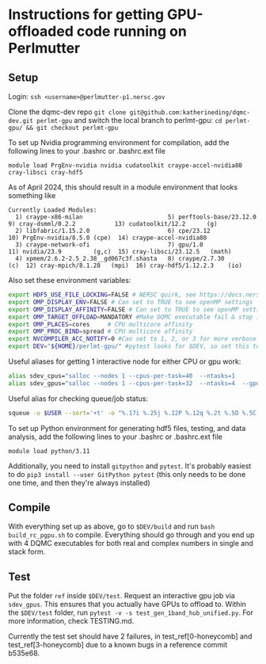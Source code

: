 # Instructions for getting GPU-offloaded code running on Perlmutter

## Setup

Login: `ssh <username>@perlmutter-p1.nersc.gov`

Clone the dqmc-dev repo `git clone git@github.com:katherineding/dqmc-dev.git perlmt-gpu` and switch the local branch to perlmt-gpu: `cd perlmt-gpu/ && git checkout perlmt-gpu`

To set up Nvidia programming environment for compilation, add the following lines to your .bashrc or .bashrc.ext file

`module load PrgEnv-nvidia nvidia cudatoolkit craype-accel-nvidia80 cray-libsci cray-hdf5`

As of April 2024, this should result in a module environment that looks something like 
```
Currently Loaded Modules:
  1) craype-x86-milan                        5) perftools-base/23.12.0       9) cray-dsmml/0.2.2           13) cudatoolkit/12.2      (g)
  2) libfabric/1.15.2.0                      6) cpe/23.12                   10) PrgEnv-nvidia/8.5.0 (cpe)  14) craype-accel-nvidia80
  3) craype-network-ofi                      7) gpu/1.0                     11) nvidia/23.9         (g,c)  15) cray-libsci/23.12.5   (math)
  4) xpmem/2.6.2-2.5_2.38__gd067c3f.shasta   8) craype/2.7.30          (c)  12) cray-mpich/8.1.28   (mpi)  16) cray-hdf5/1.12.2.3    (io)
```

Also set these environment variables:

```bash
export HDF5_USE_FILE_LOCKING=FALSE # NERSC quirk, see https://docs.nersc.gov/development/languages/python/parallel-python/
export OMP_DISPLAY_ENV=FALSE # Can set to TRUE to see openMP settings
export OMP_DISPLAY_AFFINITY=FALSE # Can set to TRUE to see openMP settings
export OMP_TARGET_OFFLOAD=MANDATORY #Make DQMC executable fail & stop if no GPUs are found
export OMP_PLACES=cores     # CPU multicore affinity
export OMP_PROC_BIND=spread # CPU multicore affinity
export NVCOMPILER_ACC_NOTIFY=0 #Can set to 1, 2, or 3 for more verbose printouts
export DEV="${HOME}/perlmt-gpu/" #pytest looks for $DEV, so set this to the folder that you cloned the repo into
```

Useful aliases for getting 1 interactive node for either CPU or gpu work:

```bash
alias sdev_cpus="salloc --nodes 1 --cpus-per-task=40  --ntasks=1                    --qos interactive --time 04:00:00 --constraint cpu --account=m2757"
alias sdev_gpus="salloc --nodes 1 --cpus-per-task=32  --ntasks=4  --gpus-per-task=1 --qos interactive --time 04:00:00 --constraint gpu --account=m2757_g"
```

Useful alias for checking queue/job status:

```bash
squeue -u $USER --sort='+t' -o "%.17i %.25j %.12P %.12q %.2t %.5D %.5C %.8Q %.20V %.10S %.10M %.10l %.10e"; sprio -u $USER
```

To set up Python environment for generating hdf5 files, testing, and data analysis, add the following lines to your .bashrc or .bashrc.ext file

`module load python/3.11`

Additionally, you need to install `gitpython` and `pytest`. It's probably easiest to do `pip3 install --user GitPython pytest` (this only needs to be done one time, and then they're always installed)

## Compile

With everything set up as above, go to `$DEV/build` and run `bash build_rc_pgpu.sh` to compile. Everything should go through and you end up with 4 DQMC executables for both real and complex numbers in single and stack form.

## Test

Put the folder `ref` inside `$DEV/test`. Request an interactive gpu job via `sdev_gpus`. This ensures that you actually have GPUs to offload to. Within the `$DEV/test` folder, run `pytest -v -s test_gen_1band_hub_unified.py`. For more information, check TESTING.md.

Currently the test set should have 2 failures, in test_ref[0-honeycomb] and test_ref[3-honeycomb] due to a known bugs in a reference commit b535e68.